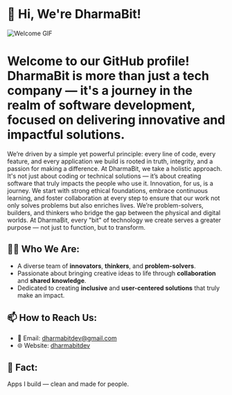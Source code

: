 # 👋 Hi, We're DharmaBit! 

![Welcome GIF](https://media.giphy.com/media/FcDeFtVLMx0V8gHCPa/giphy.gif) 

# Welcome to our GitHub profile! DharmaBit is more than just a tech company — it's a journey in the realm of software development, focused on delivering innovative and impactful solutions.

We’re driven by a simple yet powerful principle: every line of code, every feature, and every application we build is rooted in truth, integrity, and a passion for making a difference. At DharmaBit, we take a holistic approach. 
It's not just about coding or technical solutions — it’s about creating software that truly impacts the people who use it. Innovation, for us, is a journey. We start with strong ethical foundations, embrace continuous learning, and foster collaboration at every step to ensure that our work not only solves problems but also enriches lives.
We’re problem-solvers, builders, and thinkers who bridge the gap between the physical and digital worlds. At DharmaBit, every "bit" of technology we create serves a greater purpose — not just to function, but to transform. 

## 🧑‍💻 Who We Are:
- A diverse team of **innovators**, **thinkers**, and **problem-solvers**.
- Passionate about bringing creative ideas to life through **collaboration** and **shared knowledge**.
- Dedicated to creating **inclusive** and **user-centered solutions** that truly make an impact. 

## 📫 How to Reach Us:
- 📧 Email: dharmabitdev@gmail.com
- 🌐 Website: [dharmabitdev](https://dharmabit.pages.dev/)

## 🎯 Fact: 
Apps I build — clean and made for people.
